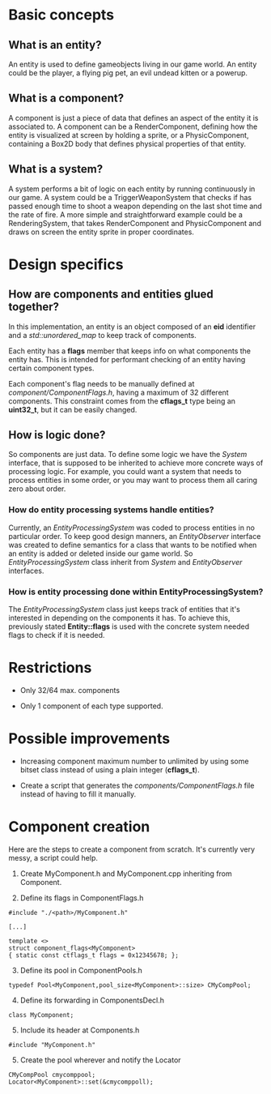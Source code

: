 
# Basic concepts

## What is an entity?

An entity is used to define gameobjects living in our game world.
An entity could be the player, a flying pig pet, an evil undead kitten
or a powerup.

## What is a component?


A component is just a piece of data that defines an aspect of
the entity it is associated to. A component can be a RenderComponent,
defining how the entity is visualized at screen by holding a sprite,
or a PhysicComponent, containing a Box2D body that defines physical
properties of that entity.

## What is a system?

A system performs a bit of logic on each entity by running
continuously in our game. A system could be a TriggerWeaponSystem
that checks if has passed enough time to shoot a weapon depending
on the last shot time and the rate of fire. A more simple and
straightforward example could be a RenderingSystem, that takes
RenderComponent and PhysicComponent and draws on screen the entity
sprite in proper coordinates.

# Design specifics

## How are components and entities glued together?

In this implementation, an entity is an object composed of an **eid**
identifier and a *std::unordered_map* to keep track of components.

Each entity has a **flags** member that keeps info on what
components the entity has. This is intended for performant checking
of an entity having certain component types.

Each component's flag needs to be manually defined at
*component/ComponentFlags.h*, having a maximum of 32 different
components. This constraint comes from the **cflags_t** type being
an **uint32_t**, but it can be easily changed.

## How is logic done?

So components are just data. To define some logic we have the
*System* interface, that is supposed to be inherited to achieve more
concrete ways of processing logic. For example, you could want a
system that needs to process entities in some order, or you may want
to process them all caring zero about order.

### How do entity processing systems handle entities?

Currently, an *EntityProcessingSystem* was coded to process entities
in no particular order. To keep good design manners, an *EntityObserver*
interface was created to define semantics for a class that wants
to be notified when an entity is added or deleted inside our game world.
So *EntityProcessingSystem* class inherit from *System* and *EntityObserver*
interfaces.

### How is entity processing done within EntityProcessingSystem?

The *EntityProcessingSystem* class just keeps track of entities
that it's interested in depending on the components it has. To achieve this,
previously stated **Entity::flags** is used with the concrete system
needed flags to check if it is needed.

# Restrictions

* Only 32/64 max. components

* Only 1 component of each type supported.

# Possible improvements

* Increasing component maximum number to unlimited by using some
bitset class instead of using a plain integer (**cflags_t**).

* Create a script that generates the *components/ComponentFlags.h*
file instead of having to fill it manually.


# Component creation

Here are the steps to create a component from scratch. It's currently very messy, a script could help.

1. Create MyComponent.h and MyComponent.cpp inheriting from Component.

2. Define its flags in ComponentFlags.h

```
#include "./<path>/MyComponent.h"

[...]

template <>
struct component_flags<MyComponent>
{ static const ctflags_t flags = 0x12345678; };
```

3. Define its pool in ComponentPools.h

```
typedef Pool<MyComponent,pool_size<MyComponent>::size> CMyCompPool;
```

4. Define its forwarding in ComponentsDecl.h

```class MyComponent;```

5. Include its header at Components.h

```#include "MyComponent.h"```

5. Create the pool wherever and notify the Locator

```
CMyCompPool cmycomppool;
Locator<MyComponent>::set(&cmycomppoll);
```



